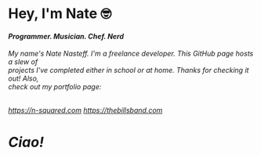 <h1><b>Hey, I'm Nate</b> 🤓 </h1>
<h4><i>Programmer. Musician. Chef. Nerd<i></h4>

<p>My name's Nate Nasteff. I'm a freelance developer. This GitHub page hosts a slew of<br>
projects I've completed either in school or at home. Thanks for checking it out! Also,<br>
check out my portfolio page:<br><br>

https://n-squared.com
https://thebillsband.com </p>

# Ciao!
